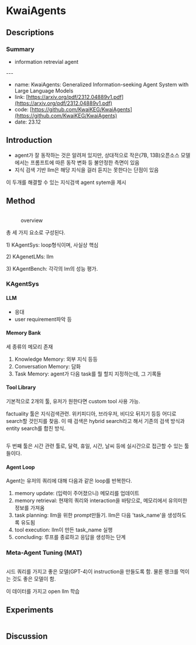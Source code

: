 # KwaiAgents

## Descriptions

### Summary

* information retrevial agent

\---

* name: KwaiAgents: Generalized Information-seeking Agent System with Large Language Models
* link: [https://arxiv.org/pdf/2312.04889v1.pdf](https://arxiv.org/pdf/2312.04889v1.pdf)
* code: [https://github.com/KwaiKEG/KwaiAgents](https://github.com/KwaiKEG/KwaiAgents)
* date: 23.12



## Introduction

* agent가 잘 동작하는 것은 알려져 있지만, 상대적으로 작은(7B, 13B)오픈소스 모델에서는 프롬프트에 따른 동작 변화 등 불안정한 측면이 있음
* 지식 검색 기반 llm은 해당 지식을 걸러 듣지는 못한다는 단점이 있음

이 두개를 해결할 수 있는 지식검색 agent sytem을 제시&#x20;

## Method

<figure><img src="broken-reference" alt=""><figcaption><p>overview</p></figcaption></figure>

총 세 가지 요소로 구성된다.

1\) KAgentSys: loop형식이며, 사실상 핵심

2\) KAgenetLMs: llm

3\) KAgentBench: 각각의 lm의 성능 평가.

### KAgentSys

#### LLM

* 응대
* user requirement파악 등

#### Memory Bank

세 종류의 메모리 존재

1. Knowledge Memory: 외부 지식 등등
2. Conversation Memory: 담화
3. Task Memory: agent가 다음 task를 뭘 할지 지정하는데, 그 기록들

#### Tool Library

기본적으로 2개의 툴, 유저가 원한다면 custom tool 사용 가능.

factuality 툴은 지식검색관련. 위키피디아, 브라우저, 비디오 뒤지기 등등 어디로 search할 것인지를 찾음. 이 때 검색은 hybrid search라고 해서 기존의 검색 방식과 entity search를 합친 방식.

<figure><img src="broken-reference" alt=""><figcaption></figcaption></figure>

두 번째 툴은 시간 관련 툴로, 달력, 휴일, 시간, 날씨 등에 실시간으로 접근할 수 있는 툴들이다.



#### Agent Loop

Agent는 유저의 쿼리에 대해 다음과 같은 loop를 반복한다.

1. memory update: (입력이 주어졌으니) 메모리를 업데이트
2. memory retrieval: 현재의 쿼리와 interaction을 바탕으로, 메모리에서 유의미한 정보를 가져옴
3. task planning: llm을 위한 prompt만들기. llm은 다음 'task\_name'을 생성하도록 유도됨
4. tool execution: llm이 만든 task\_name 실행
5. concluding: 루프를 종료하고 응답을 생성하는 단계

### Meta-Agent Tuning (MAT)

<figure><img src="broken-reference" alt=""><figcaption></figcaption></figure>

시드 쿼리를 가지고 좋은 모델(GPT-4)이 instruction을 만들도록 함. 물론 랭크를 먹이는 것도 좋은 모델이 함.

이 데이터를 가지고 open llm 학습

## Experiments

<figure><img src="broken-reference" alt=""><figcaption></figcaption></figure>



## Discussion
